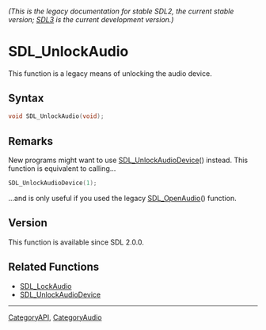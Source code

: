 ###### (This is the legacy documentation for stable SDL2, the current stable version; [SDL3](https://wiki.libsdl.org/SDL3/) is the current development version.)
# SDL_UnlockAudio

This function is a legacy means of unlocking the audio device.

## Syntax

```c
void SDL_UnlockAudio(void);

```

## Remarks

New programs might want to use
[SDL_UnlockAudioDevice](SDL_UnlockAudioDevice)() instead. This function is
equivalent to calling...

```c
SDL_UnlockAudioDevice(1);
```

...and is only useful if you used the legacy
[SDL_OpenAudio](SDL_OpenAudio)() function.

## Version

This function is available since SDL 2.0.0.

## Related Functions

* [SDL_LockAudio](SDL_LockAudio)
* [SDL_UnlockAudioDevice](SDL_UnlockAudioDevice)

----
[CategoryAPI](CategoryAPI), [CategoryAudio](CategoryAudio)


